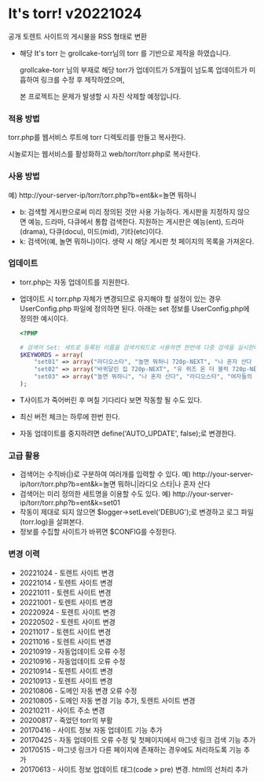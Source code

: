 # It's torr! v20221024

공개 토렌트 사이트의 게시물을 RSS 형태로 변환
- 해당 It's torr 는 grollcake-torr님의 torr 를 기반으로 제작을 하였습니다.
 
  grollcake-torr 님의 부재로 해당 torr가 업데이트가 5개월이 넘도록 업데이트가 미흡하여 링크를 수정 후 제작하였으며,
 
  본 프로젝트는 문제가 발생할 시 자진 삭제할 예정입니다.

### 적용 방법

torr.php를 웹서비스 루트에 torr 디렉토리를 만들고 복사한다.  

시놀로지는 웹서비스를 활성화하고 web/torr/torr.php로 복사한다.

### 사용 방법

예) http://your-server-ip/torr/torr.php?b=ent&k=놀면 뭐하니

 - b: 검색할 게시판으로써 미리 정의된 것만 사용 가능하다. 게시판을 지정하지 않으면 예능, 드라마, 다큐에서 통합 검색한다. 지원하는 게시판은 예능(ent), 드라마(drama), 다큐(docu), 미드(mid), 기타(etc)이다.
- k: 검색어(예, 놀면 뭐하니)이다. 생략 시 해당 게시판 첫 페이지의 목록을 가져온다.

### 업데이트

- torr.php는 자동 업데이트를 지원한다. 

- 업데이트 시 torr.php 자체가 변경되므로 유지해야 할 설정이 있는 경우 UserConfig.php 파일에 정의하면 된다.
  아래는 set 정보를 UserConfig.php에 정의한 예시이다.

  ```php
  <?PHP
  
  # 검색어 Set: 세트로 등록된 이름을 검색키워드로 사용하면 한번에 다중 검색을 실시한다.
  $KEYWORDS = array(
      "set01" => array("라디오스타", "놀면 뭐하니 720p-NEXT", "나 혼자 산다 720p-NEXT"),
      "set02" => array("바퀴달린 집 720p-NEXT", "유 퀴즈 온 더 블럭 720p-NEXT"),
      "set03" => array("놀면 뭐하니", "나 혼자 산다", "라디오스타", "여자들의 은밀한 파티")
  );
  ```

- T사이트가 죽어버린 후 며칠 기다리다 보면 작동할 될 수도 있다.

- 최신 버전 체크는 하루에 한번 한다.

- 자동 업데이트를 중지하려면 define('AUTO_UPDATE', false);로 변경한다.

### 고급 활용

- 검색어는 수직바(|)로 구분하여 여러개를 입력할 수 있다. 
  예) http://your-server-ip/torr/torr.php?b=ent&k=놀면 뭐하니|라디오 스타|나 혼자 산다
- 검색어는 미리 정의한 세트명을 이용할 수도 있다. 
  예)  http://your-server-ip/torr/torr.php?b=ent&k=set01
- 작동이 제대로 되지 않으면 $logger->setLevel('DEBUG');로 변경하고 로그 파일(torr.log)을 살펴본다.
- 정보를 수집할 사이트가 바뀌면 $CONFIG를 수정한다.

### 변경 이력

 *   20221024 - 토렌트 사이트 변경
 *   20221014 - 토렌트 사이트 변경
 *   20221011 - 토렌트 사이트 변경
 *   20221001 - 토렌트 사이트 변경
 *   20220924 - 토렌트 사이트 변경
 *   20220502 - 토렌트 사이트 변경
 *   20211017 - 토렌트 사이트 변경
 *   20211016 - 토렌트 사이트 변경
 *   20210919 - 자동업데이트 오류 수정
 *   20210916 - 자동업데이트 오류 수정
 *   20210914 - 토렌트 사이트 변경
 *   20210913 - 토렌트 사이트 변경
 *   20210806 - 도메인 자동 변경 오류 수정
 *   20210805 - 도메인 자동 변경 기능 추가, 토렌트 사이트 변경
 *   20210211 - 사이트 주소 변경
 *   20200817 - 죽었던 torr의 부활
 *   20170416 - 사이트 정보 자동 업데이트 기능 추가
 *   20170425 - 자동 업데이트 오류 수정 및 첫페이지에서 마그넷 링크 검색 기능 추가
 *   20170515 - 마그넷 링크가 다른 페이지에 존재하는 경우에도 처리하도록 기능 추가
 *   20170613 - 사이트 정보 업데이트 태그(code > pre) 변경. html의 선처리 추가
